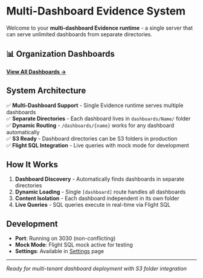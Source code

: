 # Multi-Dashboard Evidence System

Welcome to your **multi-dashboard Evidence runtime** - a single server that can serve unlimited dashboards from separate directories.

## 📊 Organization Dashboards

**[View All Dashboards →](/dashboards)**

## System Architecture

✅ **Multi-Dashboard Support** - Single Evidence runtime serves multiple dashboards  
✅ **Separate Directories** - Each dashboard lives in `dashboards/Name/` folder  
✅ **Dynamic Routing** - `/dashboards/{name}` works for any dashboard automatically  
✅ **S3 Ready** - Dashboard directories can be S3 folders in production  
✅ **Flight SQL Integration** - Live queries with mock mode for development

## How It Works

1. **Dashboard Discovery** - Automatically finds dashboards in separate directories
2. **Dynamic Loading** - Single `[dashboard]` route handles all dashboards  
3. **Content Isolation** - Each dashboard independent in its own folder
4. **Live Queries** - SQL queries execute in real-time via Flight SQL

## Development

- **Port**: Running on 3030 (non-conflicting)
- **Mock Mode**: Flight SQL mock active for testing
- **Settings**: Available in [Settings](/settings/) page

---

*Ready for multi-tenant dashboard deployment with S3 folder integration*